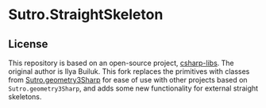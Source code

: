 # Sutro.StraightSkeleton

## License

This repository is based on an open-source project, [csharp-libs](https://github.com/reinterpretcat/csharp-libs). The original author is Ilya Builuk. This fork replaces the primitives with classes from [Sutro.geometry3Sharp](https://github.com/SutroMachine/geometry3sharp) for ease of use with other projects based on `Sutro.geometry3Sharp`, and adds some new functionality for external straight skeletons.